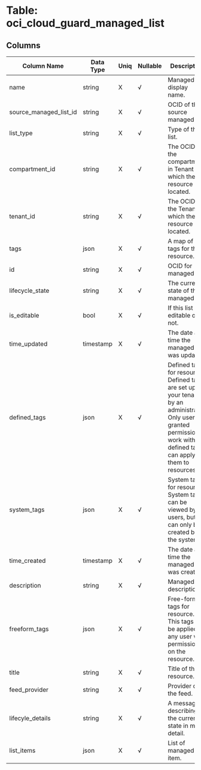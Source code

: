 # Table: oci_cloud_guard_managed_list

## Columns 

|  Column Name   |  Data Type  | Uniq | Nullable | Description | 
|  ----  | ----  | ----  | ----  | ---- | 
| name | string | X | √ | ManagedList display name. | 
| source_managed_list_id | string | X | √ | OCID of the source managed list. | 
| list_type | string | X | √ | Type of the list. | 
| compartment_id | string | X | √ | The OCID of the compartment in Tenant in which the resource is located. | 
| tenant_id | string | X | √ | The OCID of the Tenant in which the resource is located. | 
| tags | json | X | √ | A map of tags for the resource. | 
| id | string | X | √ | OCID for managed list. | 
| lifecycle_state | string | X | √ | The current state of the managed list. | 
| is_editable | bool | X | √ | If this list is editable or not. | 
| time_updated | timestamp | X | √ | The date and time the managed list was updated. | 
| defined_tags | json | X | √ | Defined tags for resource. Defined tags are set up in your tenancy by an administrator. Only users granted permission to work with the defined tags can apply them to resources. | 
| system_tags | json | X | √ | System tags for resource. System tags can be viewed by users, but can only be created by the system. | 
| time_created | timestamp | X | √ | The date and time the managed list was created. | 
| description | string | X | √ | Managed list description. | 
| freeform_tags | json | X | √ | Free-form tags for resource. This tags can be applied by any user with permissions on the resource. | 
| title | string | X | √ | Title of the resource. | 
| feed_provider | string | X | √ | Provider of the feed. | 
| lifecyle_details | string | X | √ | A message describing the current state in more detail. | 
| list_items | json | X | √ | List of managed list item. | 



